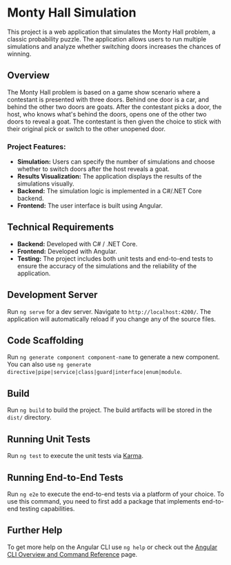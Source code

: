 # Monty Hall Simulation

This project is a web application that simulates the Monty Hall problem, a classic probability puzzle. The application allows users to run multiple simulations and analyze whether switching doors increases the chances of winning.

## Overview

The Monty Hall problem is based on a game show scenario where a contestant is presented with three doors. Behind one door is a car, and behind the other two doors are goats. After the contestant picks a door, the host, who knows what's behind the doors, opens one of the other two doors to reveal a goat. The contestant is then given the choice to stick with their original pick or switch to the other unopened door.

### Project Features:
- **Simulation:** Users can specify the number of simulations and choose whether to switch doors after the host reveals a goat.
- **Results Visualization:** The application displays the results of the simulations visually.
- **Backend:** The simulation logic is implemented in a C#/.NET Core backend.
- **Frontend:** The user interface is built using Angular.

## Technical Requirements

- **Backend:** Developed with C# / .NET Core.
- **Frontend:** Developed with Angular.
- **Testing:** The project includes both unit tests and end-to-end tests to ensure the accuracy of the simulations and the reliability of the application.

## Development Server

Run `ng serve` for a dev server. Navigate to `http://localhost:4200/`. The application will automatically reload if you change any of the source files.

## Code Scaffolding

Run `ng generate component component-name` to generate a new component. You can also use `ng generate directive|pipe|service|class|guard|interface|enum|module`.

## Build

Run `ng build` to build the project. The build artifacts will be stored in the `dist/` directory.

## Running Unit Tests

Run `ng test` to execute the unit tests via [Karma](https://karma-runner.github.io).

## Running End-to-End Tests

Run `ng e2e` to execute the end-to-end tests via a platform of your choice. To use this command, you need to first add a package that implements end-to-end testing capabilities.

## Further Help

To get more help on the Angular CLI use `ng help` or check out the [Angular CLI Overview and Command Reference](https://angular.io/cli) page.
